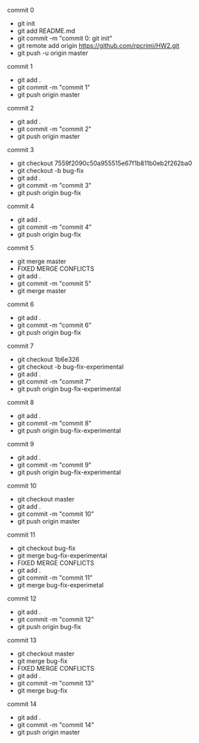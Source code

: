 commit 0
- git init
- git add README.md
- git commit -m "commit 0: git init"
- git remote add origin https://github.com/rpcrimi/HW2.git
- git push -u origin master

commit 1
- git add .
- git commit -m "commit 1"
- git push origin master

commit 2
- git add .
- git commit -m "commit 2"
- git push origin master

commit 3
- git checkout 7559f2090c50a955515e67f1b811b0eb2f262ba0
- git checkout -b bug-fix
- git add .
- git commit -m "commit 3"
- git push origin bug-fix

commit 4
- git add .
- git commit -m "commit 4"
- git push origin bug-fix

commit 5
- git merge master
- FIXED MERGE CONFLICTS
- git add .
- git commit -m "commit 5"
- git merge master

commit 6
- git add .
- git commit -m "commit 6"
- git push origin bug-fix

commit 7
- git checkout 1b6e326
- git checkout -b bug-fix-experimental
- git add .
- git commit -m "commit 7"
- git push origin bug-fix-experimental

commit 8
- git add .
- git commit -m "commit 8"
- git push origin bug-fix-experimental

commit 9
- git add .
- git commit -m "commit 9"
- git push origin bug-fix-experimental

commit 10
- git checkout master
- git add .
- git commit -m "commit 10"
- git push origin master

commit 11
- git checkout bug-fix
- git merge bug-fix-experimental
- FIXED MERGE CONFLICTS
- git add .
- git commit -m "commit 11"
- git merge bug-fix-experimetal

commit 12
- git add .
- git commit -m "commit 12"
- git push origin bug-fix

commit 13
- git checkout master
- git merge bug-fix
- FIXED MERGE CONFLICTS
- git add .
- git commit -m "commit 13"
- git merge bug-fix

commit 14
- git add .
- git commit -m "commit 14"
- git push origin master
